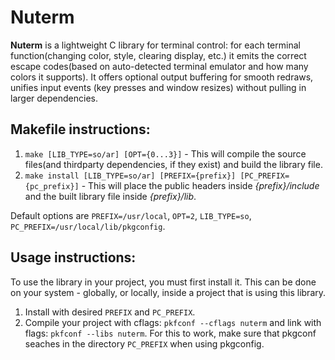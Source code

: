 # Nuterm

__Nuterm__ is a lightweight C library for terminal control: for each terminal function(changing color, style, clearing display, etc.) it emits the correct escape codes(based on auto-detected terminal emulator and how many colors it supports). It offers optional output buffering for smooth redraws, unifies input events (key presses and window resizes) without pulling in larger dependencies.

## Makefile instructions:

1. `make [LIB_TYPE=so/ar] [OPT={0...3}]` - This will compile the source files(and thirdparty dependencies, if they exist) and build the library file.
2. `make install [LIB_TYPE=so/ar] [PREFIX={prefix}] [PC_PREFIX={pc_prefix}]` - This will place the public headers inside _{prefix}/include_ and the built library file inside _{prefix}/lib_.

Default options are `PREFIX=/usr/local`, `OPT=2`, `LIB_TYPE=so`, `PC_PREFIX=/usr/local/lib/pkgconfig`.

## Usage instructions:

To use the library in your project, you must first install it. This can be done on your system - globally, or locally, inside a project that is using this library.
1. Install with desired `PREFIX` and `PC_PREFIX`.
2. Compile your project with cflags: `pkfconf --cflags nuterm` and link with flags: `pkfconf --libs nuterm`. For this to work, make sure that pkgconf seaches in the directory `PC_PREFIX` when using pkgconfig.
